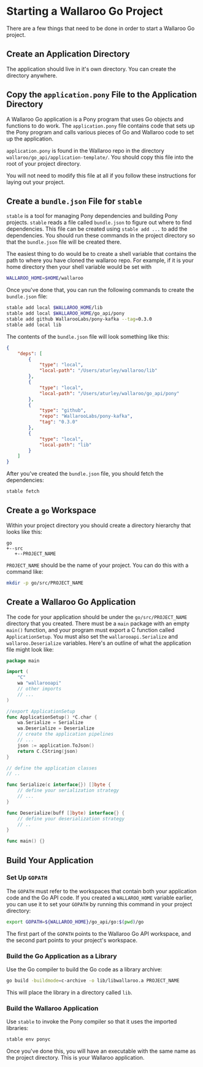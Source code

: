 # Starting a Wallaroo Go Project

There are a few things that need to be done in order to start a Wallaroo Go project.

## Create an Application Directory

The application should live in it's own directory. You can create the directory anywhere.

## Copy the `application.pony` File to the Application Directory

A Wallaroo Go application is a Pony program that uses Go objects and functions to do work. The `application.pony` file contains code that sets up the Pony program and calls various pieces of Go and Wallaroo code to set up the application.

`application.pony` is found in the Wallaroo repo in the directory `wallaroo/go_api/application-template/`. You should copy this file into the root of your project directory.

You will not need to modify this file at all if you follow these instructions for laying out your project.

## Create a `bundle.json` File for `stable`

`stable` is a tool for managing Pony dependencies and building Pony projects. `stable` reads a file called `bundle.json` to figure out where to find dependencies. This file can be created using `stable add ...` to add the dependencies. You should run these commands in the project directory so that the `bundle.json` file will be created there.

The easiest thing to do would be to create a shell variable that contains the path to where you have cloned the wallaroo repo. For example, if it is your home directory then your shell variable would be set with

```bash
WALLAROO_HOME=$HOME/wallaroo
```

Once you've done that, you can run the following commands to create the `bundle.json` file:

```bash
stable add local $WALLAROO_HOME/lib
stable add local $WALLAROO_HOME/go_api/pony
stable add github WallarooLabs/pony-kafka --tag=0.3.0
stable add local lib
```

The contents of the `bundle.json` file will look something like this:

```json
{
    "deps": [
        {
            "type": "local",
            "local-path": "/Users/aturley/wallaroo/lib"
        },
        {
            "type": "local",
            "local-path": "/Users/aturley/wallaroo/go_api/pony"
        },
        {
            "type": "github",
            "repo": "WallarooLabs/pony-kafka",
            "tag": "0.3.0"
        },
        {
            "type": "local",
            "local-path": "lib"
        }
    ]
}
```

After you've created the `bundle.json` file, you should fetch the dependencies:

```bash
stable fetch
```

## Create a `go` Workspace

Within your project directory you should create a directory hierarchy that looks like this:

```
go
+--src
   +--PROJECT_NAME
```

`PROJECT_NAME` should be the name of your project. You can do this with a command like:

```bash
mkdir -p go/src/PROJECT_NAME
```

## Create a Wallaroo Go Application

The code for your application should be under the `go/src/PROJECT_NAME` directory that you created. There must be a `main` package with an empty `main()` function, and your program must export a C function called `ApplicationSetup`. You must also set the `wallarooapi.Serialize` and `wallaroo.Deserialize` variables. Here's an outline of what the application file might look like:

```go
package main

import (
	"C"
	wa "wallarooapi"
    // other imports
    // ...
)

//export ApplicationSetup
func ApplicationSetup() *C.char {
	wa.Serialize = Serialize
	wa.Deserialize = Deserialize
    // create the application pipelines
    // ...
	json := application.ToJson()
	return C.CString(json)
}

// define the application classes
// ..

func Serialize(c interface{}) []byte {
    // define your serialization strategy
    // ...
}

func Deserialize(buff []byte) interface{} {
    // define your deserialization strategy
    // ..
}

func main() {}
```

## Build Your Application

### Set Up `GOPATH`

The `GOPATH` must refer to the workspaces that contain both your application code and the Go API code. If you created a `WALLAROO_HOME` variable earlier, you can use it to set your `GOPATH` by running this command in your project directory:

```bash
export GOPATH=${WALLAROO_HOME}/go_api/go:$(pwd)/go
```

The first part of the `GOPATH` points to the Wallaroo Go API workspace, and the second part points to your project's workspace.

### Build the Go Application as a Library

Use the Go compiler to build the Go code as a library archive:

```bash
go build -buildmode=c-archive -o lib/libwallaroo.a PROJECT_NAME
```

This will place the library in a directory called `lib`.

### Build the Wallaroo Application

Use `stable` to invoke the Pony compiler so that it uses the imported libraries:

```bash
stable env ponyc
```

Once you've done this, you will have an executable with the same name as the project directory. This is your Wallaroo application.
